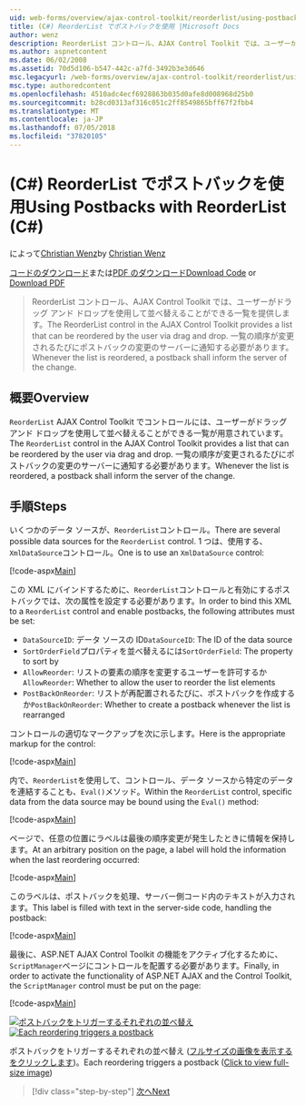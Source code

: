 ```yaml
---
uid: web-forms/overview/ajax-control-toolkit/reorderlist/using-postbacks-with-reorderlist-cs
title: (C#) ReorderList でポストバックを使用 |Microsoft Docs
author: wenz
description: ReorderList コントロール、AJAX Control Toolkit では、ユーザーがドラッグ アンド ドロップを使用して並べ替えることができる一覧を提供します。 一覧の順序が変更されるたびに、po.
ms.author: aspnetcontent
ms.date: 06/02/2008
ms.assetid: 70d5d106-b547-442c-a7fd-3492b3e3d646
msc.legacyurl: /web-forms/overview/ajax-control-toolkit/reorderlist/using-postbacks-with-reorderlist-cs
msc.type: authoredcontent
ms.openlocfilehash: 4510adc4ecf6928863b035d0afe8d008968d25b0
ms.sourcegitcommit: b28cd0313af316c051c2ff8549865bff67f2fbb4
ms.translationtype: MT
ms.contentlocale: ja-JP
ms.lasthandoff: 07/05/2018
ms.locfileid: "37820105"
---
```

<a name="using-postbacks-with-reorderlist-c"></a><span data-ttu-id="c332a-104">(C#) ReorderList でポストバックを使用</span><span class="sxs-lookup"><span data-stu-id="c332a-104">Using Postbacks with ReorderList (C#)</span></span>
====================
<span data-ttu-id="c332a-105">によって[Christian Wenz](https://github.com/wenz)</span><span class="sxs-lookup"><span data-stu-id="c332a-105">by [Christian Wenz](https://github.com/wenz)</span></span>

<span data-ttu-id="c332a-106">[コードのダウンロード](http://download.microsoft.com/download/9/3/f/93f8daea-bebd-4821-833b-95205389c7d0/ReorderList4.cs.zip)または[PDF のダウンロード](http://download.microsoft.com/download/2/d/c/2dc10e34-6983-41d4-9c08-f78f5387d32b/reorderlist4CS.pdf)</span><span class="sxs-lookup"><span data-stu-id="c332a-106">[Download Code](http://download.microsoft.com/download/9/3/f/93f8daea-bebd-4821-833b-95205389c7d0/ReorderList4.cs.zip) or [Download PDF](http://download.microsoft.com/download/2/d/c/2dc10e34-6983-41d4-9c08-f78f5387d32b/reorderlist4CS.pdf)</span></span>

> <span data-ttu-id="c332a-107">ReorderList コントロール、AJAX Control Toolkit では、ユーザーがドラッグ アンド ドロップを使用して並べ替えることができる一覧を提供します。</span><span class="sxs-lookup"><span data-stu-id="c332a-107">The ReorderList control in the AJAX Control Toolkit provides a list that can be reordered by the user via drag and drop.</span></span> <span data-ttu-id="c332a-108">一覧の順序が変更されるたびにポストバックの変更のサーバーに通知する必要があります。</span><span class="sxs-lookup"><span data-stu-id="c332a-108">Whenever the list is reordered, a postback shall inform the server of the change.</span></span>


## <a name="overview"></a><span data-ttu-id="c332a-109">概要</span><span class="sxs-lookup"><span data-stu-id="c332a-109">Overview</span></span>

<span data-ttu-id="c332a-110">`ReorderList` AJAX Control Toolkit でコントロールには、ユーザーがドラッグ アンド ドロップを使用して並べ替えることができる一覧が用意されています。</span><span class="sxs-lookup"><span data-stu-id="c332a-110">The `ReorderList` control in the AJAX Control Toolkit provides a list that can be reordered by the user via drag and drop.</span></span> <span data-ttu-id="c332a-111">一覧の順序が変更されるたびにポストバックの変更のサーバーに通知する必要があります。</span><span class="sxs-lookup"><span data-stu-id="c332a-111">Whenever the list is reordered, a postback shall inform the server of the change.</span></span>

## <a name="steps"></a><span data-ttu-id="c332a-112">手順</span><span class="sxs-lookup"><span data-stu-id="c332a-112">Steps</span></span>

<span data-ttu-id="c332a-113">いくつかのデータ ソースが、`ReorderList`コントロール。</span><span class="sxs-lookup"><span data-stu-id="c332a-113">There are several possible data sources for the `ReorderList` control.</span></span> <span data-ttu-id="c332a-114">1 つは、使用する、`XmlDataSource`コントロール。</span><span class="sxs-lookup"><span data-stu-id="c332a-114">One is to use an `XmlDataSource` control:</span></span>

[!code-aspx[Main](using-postbacks-with-reorderlist-cs/samples/sample1.aspx)]

<span data-ttu-id="c332a-115">この XML にバインドするために、`ReorderList`コントロールと有効にするポストバックでは、次の属性を設定する必要があります。</span><span class="sxs-lookup"><span data-stu-id="c332a-115">In order to bind this XML to a `ReorderList` control and enable postbacks, the following attributes must be set:</span></span>

- <span data-ttu-id="c332a-116">`DataSourceID`: データ ソースの ID</span><span class="sxs-lookup"><span data-stu-id="c332a-116">`DataSourceID`: The ID of the data source</span></span>
- <span data-ttu-id="c332a-117">`SortOrderField`プロパティを並べ替えるには</span><span class="sxs-lookup"><span data-stu-id="c332a-117">`SortOrderField`: The property to sort by</span></span>
- <span data-ttu-id="c332a-118">`AllowReorder`: リストの要素の順序を変更するユーザーを許可するか</span><span class="sxs-lookup"><span data-stu-id="c332a-118">`AllowReorder`: Whether to allow the user to reorder the list elements</span></span>
- <span data-ttu-id="c332a-119">`PostBackOnReorder`: リストが再配置されるたびに、ポストバックを作成するか</span><span class="sxs-lookup"><span data-stu-id="c332a-119">`PostBackOnReorder`: Whether to create a postback whenever the list is rearranged</span></span>

<span data-ttu-id="c332a-120">コントロールの適切なマークアップを次に示します。</span><span class="sxs-lookup"><span data-stu-id="c332a-120">Here is the appropriate markup for the control:</span></span>

[!code-aspx[Main](using-postbacks-with-reorderlist-cs/samples/sample2.aspx)]

<span data-ttu-id="c332a-121">内で、`ReorderList`を使用して、コントロール、データ ソースから特定のデータを連結することも、`Eval()`メソッド。</span><span class="sxs-lookup"><span data-stu-id="c332a-121">Within the `ReorderList` control, specific data from the data source may be bound using the `Eval()` method:</span></span>

[!code-aspx[Main](using-postbacks-with-reorderlist-cs/samples/sample3.aspx)]

<span data-ttu-id="c332a-122">ページで、任意の位置にラベルは最後の順序変更が発生したときに情報を保持します。</span><span class="sxs-lookup"><span data-stu-id="c332a-122">At an arbitrary position on the page, a label will hold the information when the last reordering occurred:</span></span>

[!code-aspx[Main](using-postbacks-with-reorderlist-cs/samples/sample4.aspx)]

<span data-ttu-id="c332a-123">このラベルは、ポストバックを処理、サーバー側コード内のテキストが入力されます。</span><span class="sxs-lookup"><span data-stu-id="c332a-123">This label is filled with text in the server-side code, handling the postback:</span></span>

[!code-aspx[Main](using-postbacks-with-reorderlist-cs/samples/sample5.aspx)]

<span data-ttu-id="c332a-124">最後に、ASP.NET AJAX Control Toolkit の機能をアクティブ化するために、`ScriptManager`ページにコントロールを配置する必要があります。</span><span class="sxs-lookup"><span data-stu-id="c332a-124">Finally, in order to activate the functionality of ASP.NET AJAX and the Control Toolkit, the `ScriptManager` control must be put on the page:</span></span>

[!code-aspx[Main](using-postbacks-with-reorderlist-cs/samples/sample6.aspx)]


<span data-ttu-id="c332a-125">[![ポストバックをトリガーするそれぞれの並べ替え](using-postbacks-with-reorderlist-cs/_static/image2.png)](using-postbacks-with-reorderlist-cs/_static/image1.png)</span><span class="sxs-lookup"><span data-stu-id="c332a-125">[![Each reordering triggers a postback](using-postbacks-with-reorderlist-cs/_static/image2.png)](using-postbacks-with-reorderlist-cs/_static/image1.png)</span></span>

<span data-ttu-id="c332a-126">ポストバックをトリガーするそれぞれの並べ替え ([フルサイズの画像を表示する をクリックします](using-postbacks-with-reorderlist-cs/_static/image3.png))。</span><span class="sxs-lookup"><span data-stu-id="c332a-126">Each reordering triggers a postback ([Click to view full-size image](using-postbacks-with-reorderlist-cs/_static/image3.png))</span></span>

> [!div class="step-by-step"]
> [<span data-ttu-id="c332a-127">次へ</span><span class="sxs-lookup"><span data-stu-id="c332a-127">Next</span></span>](drag-and-drop-via-reorderlist-cs.md)
